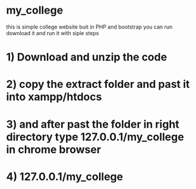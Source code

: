 # my_college
this is simple college website buit in PHP and bootstrap
you can run download it and run it with siple steps

# 1) Download and unzip the code
# 2) copy the extract folder and past it into xampp/htdocs
# 3) and after past the folder in right directory type 127.0.0.1/my_college in chrome browser
# 4) 127.0.0.1/my_college
 

